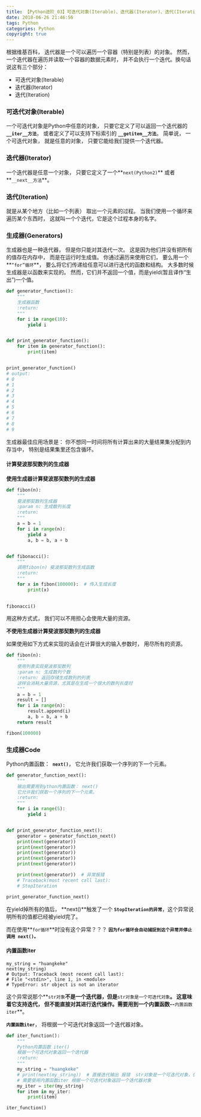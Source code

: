 ```yaml
---
title: 【Python进阶_03】可迭代对象(Iterable)、迭代器(Iterator)、迭代(Iteration)、生成器(Generators)
date: 2018-06-26 21:46:56
tags: Python
categories: Python
copyright: true
---
```


根据维基百科， 迭代器是一个可以遍历一个容器（特别是列表）的对象。 然而，一个迭代器在遍历并读取一个容器的数据元素时， 并不会执行一个迭代。换句话说这有三个部分：
- 可迭代对象(Iterable)
- 迭代器(Iterator)
- 迭代(Iteration)

<!--more-->

### 可迭代对象(Iterable)
一个可迭代对象是Python中任意的对象， 只要它定义了可以返回一个迭代器的 **`__iter__方法`**， 或者定义了可以支持下标索引的 **`__getitem__方法`**。 简单说， 一个可迭代对象， 就是任意的对象， 只要它能给我们提供一个迭代器。

### 迭代器(Iterator)
一个迭代器是任意一个对象， 只要它定义了一个**`next(Python2)`** 或者**`__next__方法`**。

### 迭代(Iteration)
就是从某个地方（比如一个列表） 取出一个元素的过程。 当我们使用一个循环来遍历某个东西时， 这就叫一个个迭代，它是这个过程本身的名字。 

### 生成器(Generators)
生成器也是一种迭代器， 但是你只能对其迭代一次。 这是因为他们并没有把所有的值存在内存中， 而是在运行时生成值。 你通过遍历来使用它们， 要么用一个**`“for”循环`**， 要么将它们传递给任意可以进行迭代的函数和结构。 大多数时候生成器是以函数来实现的。 然而，它们并不返回一个值，而是yield(暂且译作“生出”)一个值。 

```Python
def generator_function():
    """
    生成器函数
    :return:
    """
    for i in range(10):
        yield i


def print_generator_function():
    for item in generator_function():
        print(item)


print_generator_function()
# output:
# 0
# 1
# 2
# 3
# 4
# 5
# 6
# 7
# 8
# 9
```

生成器最佳应用场景是： 你不想同一时间将所有计算出来的大量结果集分配到内存当中， 特别是结果集里还包含循环。

#### 计算斐波那契数列的生成器

**使用生成器计算斐波那契数列的生成器**

```Python
def fibon(n):
    """
    斐波那契数列生成器
    :param n: 生成数列长度
    :return:
    """
    a = b = 1
    for i in range(n):
        yield a
        a, b = b, a + b


def fibonacci():
    """
    调用fibon(n) 斐波那契数列生成函数
    :return:
    """
    for x in fibon(100000):  # 传入生成长度
        print(x)

        
fibonacci()
```
用这种方式式， 我们可以不用担心会使用大量的资源。

**不使用生成器计算斐波那契数列的生成器**

如果使用如下方式来实现的话会在计算很大的输入参数时， 用尽所有的资源。

```Python
def fibon(n):
    """
    使用列表实现斐波那契数列
    :param n: 生成数列个数
    :return: 返回存储生成数列的列表
    这样会消耗大量资源，尤其是在生成一个很大的数列长度时
    """
    a = b = 1
    result = []
    for i in range(n):
        result.append(i)
        a, b = b, a + b
    return result

fibon(100000)
```

### 生成器Code 

Python内置函数：**` next()`**， 它允许我们获取一个序列的下一个元素。

```Python
def generator_function_next():
    """
    输出需要用到ython内置函数： next()
    它允许我们获取一个序列的下一个元素。
    :return:
    """
    for i in range(5):
        yield i


def print_generator_function_next():
    generator = generator_function_next()
    print(next(generator))
    print(next(generator))
    print(next(generator))
    print(next(generator))
    print(next(generator))

    print(next(generator))  # 异常报错
    # Traceback(most recent call last):
    # StopIteration

print_generator_function_next()
``` 

在yield掉所有的值后， **next()**触发了一个 **`StopIteration的异常`**，这个异常说明所有的值都已经被yield完了。 

而在使用**`for循环`**时没有这个异常？？？ **`因为for循环会自动捕捉到这个异常并停止调用 next()。`**

#### 内置函数iter

```
my_string = "huangkeke"
next(my_string)
# Output: Traceback (most recent call last):
# File "<stdin>", line 1, in <module>
# TypeError: str object is not an iterator
```
这个异常说那个**`str对象`**不是一个迭代器，但是**`str对象是一个可迭代对象`**。 这意味着它支持迭代， 但不能直接对其进行迭代操作。需要用到一个内置函数--**`内置函数iter`**。

**`内置函数iter`**， 将根据一个可迭代对象返回一个迭代器对象。

```Python
def iter_function():
    """
    Python内置函数 iter()
    根据一个可迭代对象返回一个迭代器
    :return:
    """
    my_string = "huangkeke"
    # print(next(my_string))  # 直接迭代输出 报错  str对象是一个可迭代对象，但不是一个迭代器
    # 需要使用内置函数iter 根据一个可迭代对象返回一个迭代器对象
    my_iter = iter(my_string)
    for item in my_iter:
        print(item)

iter_function()
```